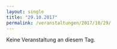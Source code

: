 ```yaml
---
layout: single
title: "29.10.2017"
permalink: /veranstaltungen/2017/10/29/
---
```


Keine Veranstaltung an diesem Tag.
